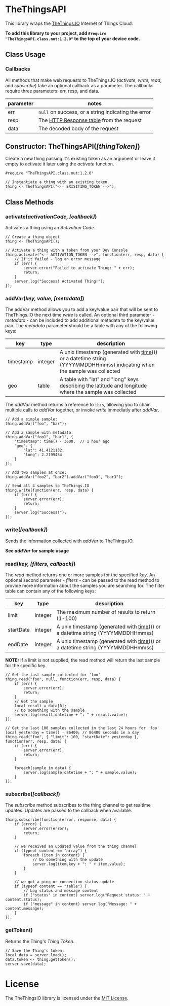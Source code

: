 # TheThingsAPI

This library wraps the [TheThings.IO](http://www.thethings.io) Internet of Things Cloud.

**To add this library to your project, add `#require "TheThingsAPI.class.nut:1.2.0"` to the top of your device code.**

## Class Usage

### Callbacks

All methods that make web requests to TheThings.IO (*activate*, *write*, *read*, and *subscribe*) take an optional callback as a parameter. The callbacks require three parameters: err, resp, and data.

| parameter | notes |
| --------- | ----- |
| err       | `null` on success, or a string indicating the error |
| resp      | The [HTTP Response table](https://electricimp.com/docs/api/httprequest/sendasync/) from the request |
| data      | The decoded body of the request |

## Constructor: TheThingsAPI(*[thingToken]*)

Create a new thing passing it's existing token as an argument or leave it empty to activate it later using the *activate* function.

```squirrel
#require "TheThingsAPI.class.nut:1.2.0"

// Instantiate a thing with an existing token
thing <- TheThingsAPI("<-- EXISITING_TOKEN -->");
```

## Class Methods

### activate(*activationCode, [callback]*)
Activates a thing using an *Activation Code*.

```squirrel
// Create a thing object
thing <- TheThingsAPI();

// Activate a thing with a token from your Dev Console
thing.activate("<-- ACTIVATION_TOKEN -->", function(err, resp, data) {
    // If it failed - log an error message
    if (err) {
        server.error("Failed to activate Thing: " + err);
        return;
    }
    server.log("Success! Activated Thing!");
});
```

### addVar(*key, value, [metadata]*)
The addVar method allows you to add a key/value pair that will be sent to TheThings.IO the next time *write* is called. An optional third parameter - *metadata* - can be included to add additional metadata to the key/value pair. The *metadata* parameter should be a table with any of the following keys:

| key       | type    | description |
| --------- | ------- | ----------- |
| timestamp | integer | A unix timestamp (generated with [time()](https://electricimp.com/docs/squirrel/system/time)) or a datetime string (YYYYMMDDHHmmss) indicating when the sample was collected |
| geo       | table   | A table with "lat" and "long" keys describing the latitude and longitude where the sample was collected |

The *addVar* method returns a reference to `this`, allowing you to chain multiple calls to *addVar* together, or invoke *write* immediatly after *addVar*.

```squirrel
// Add a simple sample:
thing.addVar("foo", "bar");

// Add a sample with metadata:
thing.addVar("foo1", "bar1", {
    "timestamp": time() - 3600,  // 1 hour ago
    "geo": {
        "lat": 41.4121132,
        "long": 2.2199454
    }
});

// Add two samples at once:
thing.addVar("foo2", "bar2").addVar("foo3", "bar3");

// Send all 4 samples to TheThings.IO
thing.write(function(err, resp, data) {
    if (err) {
        server.error(err);
        return;
    }
    server.log("Success!");
});
```

### write(*[callback]*)

Sends the information collected with *addVar* to TheThings.IO.

**See *addVar* for sample usage**

### read(*key, [filters, callback]*)

The *read* method returns one or more samples for the specified *key*. An optional second parameter - *filters* - can be passed to the read method to provide more information about the samples you are searching for. The filter table can contain any of the following keys:

| key       | type    | description |
| --------- | ------- | ----------- |
| limit     | integer | The maximum number of results to return (1-100) |
| startDate | integer | A unix timestamp (generated with [time()](https://electricimp.com/docs/squirrel/system/time)) or a datetime string (YYYYMMDDHHmmss) |
| endDate   | integer | A unix timestamp (generated with [time()](https://electricimp.com/docs/squirrel/system/time)) or a datetime string (YYYYMMDDHHmmss) |

**NOTE:** If a limit is not supplied, the read method will return the last sample for the specific key.

```squirrel
// Get the last sample collected for 'foo'
thing.read("foo", null, function(err, resp, data) {
    if (err) {
        server.error(err);
        return;
    }
    // Get the sample
    local result = data[0];
    // Do something with the sample
    server.log(result.datetime + ": " + result.value);
});

// Get the last 100 samples collected in the last 24 hours for 'foo'
local yesterday = time() - 86400; // 86400 seconds in a day
thing.read("foo", { "limit": 100, "startDate": yesterday }, function(err, resp, data) {
    if (err) {
        server.error(err);
        return;
    }

    foreach(sample in data) {
        server.log(sample.datetime + ": " + sample.value);
    }
});
```

### subscribe(*[callback]*)

The *subscribe* method subscribes to the thing channel to get realtime updates.  Updates are passed to the callback when available.

```squirrel
thing.subscribe(function(error, response, data) {
    if (error) {
        server.error(error);
        return;
    }

    // we received an updated value from the thing channel
    if (typeof content == "array") {
        foreach (item in content) {
            // Do something with the update
            server.log(item.key + ": " + item.value);
        }
    }

    // we got a ping or connection status update
    if (typeof content == "table") {
        // Log status and message content
        if ("status" in content) server.log("Request status: " + content.status);
        if ("message" in content) server.log("Message: " + content.message);
    }
});
```

### getToken()

Returns the Thing's *Thing Token*.

```squirrel
// Save the Thing's token:
local data = server.load();
data.token <- thing.getToken();
server.save(data);
```

# License

The TheThingsIO library is licensed under the [MIT License](https://github.com/electricimp/thethingsapi/tree/master/LICENSE).

